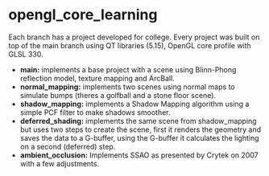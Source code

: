 # opengl_core_learning
Each branch has a project developed for college. Every project was built on top of the main branch using QT libraries (5.15), OpenGL core profile with GLSL 330.<br>
- **main:** implements a base project with a scene using Blinn-Phong reflection model, texture mapping and ArcBall.<br>
- **normal_mapping:** implements two scenes using normal maps to simulate bumps (theres a golfball and a stone floor scene).<br>
- **shadow_mapping:** implements a Shadow Mapping algorithm using a simple PCF filter to make shadows smoother.<br>
- **deferred_shading:** implements the same scene from shadow_mapping but uses two steps to create the scene, first it renders the geometry and saves the data to a G-buffer, using the G-buffer it calculates the lighting on a second (deferred) step.<br>
- **ambient_occlusion:** Implements SSAO as presented by Crytek on 2007 with a few adjustments.
